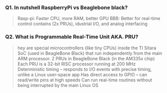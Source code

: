 ### Q1. In nutshell RaspberryPi vs Beaglebone black?
> Rasp-pi: Faster CPU, more RAM, better GPU
> BBB: Better for real-time control contains (2x PRUs), idustrial I/O, and analog interfacing

### Q2. What is Programmable Real-Time Unit AKA. **PRU**?
> hey are special microcontrollers (like tiny CPUs) inside the TI Sitara SoC (used in BeagleBone Black) that run independently from the main ARM processor.
> 2 PRUs in BeagleBone Black (in the AM335x chip)
> Each PRU is a 32-bit RISC processor running at 200 MHz
> Deterministic timing – responds to I/O events with precise timing, unlike a Linux user-space app
> Has direct access to GPIO – can read/write pins at high speeds
> Can run real-time routines without being interrupted by the main Linux OS
